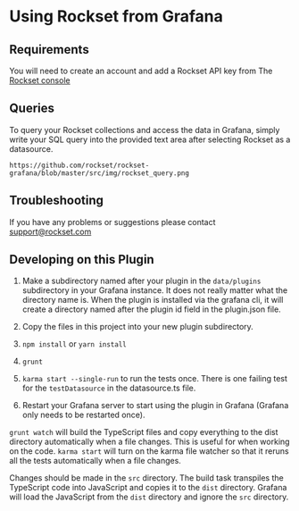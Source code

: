 # Using Rockset from Grafana

## Requirements

You will need to create an account and add a Rockset API key from The [Rockset console](`https://console.rockset.com/apikeys#`)

## Queries

To query your Rockset collections and access the data in Grafana, simply write your SQL query into the provided
text area after selecting Rockset as a datasource.

`https://github.com/rockset/rockset-grafana/blob/master/src/img/rockset_query.png`

## Troubleshooting

If you have any problems or suggestions please contact support@rockset.com

## Developing on this Plugin

1. Make a subdirectory named after your plugin in the `data/plugins` subdirectory in your Grafana instance. It does not really matter what the directory name is. When the plugin is installed via the grafana cli, it will create a directory named after the plugin id field in the plugin.json file.

1. Copy the files in this project into your new plugin subdirectory.
2. `npm install` or `yarn install`
3. `grunt`
4. `karma start --single-run` to run the tests once. There is one failing test for the `testDatasource` in the datasource.ts file.
5. Restart your Grafana server to start using the plugin in Grafana (Grafana only needs to be restarted once).

`grunt watch` will build the TypeScript files and copy everything to the dist directory automatically when a file changes. This is useful for when working on the code. `karma start` will turn on the karma file watcher so that it reruns all the tests automatically when a file changes.

Changes should be made in the `src` directory. The build task transpiles the TypeScript code into JavaScript and copies it to the `dist` directory. Grafana will load the JavaScript from the `dist` directory and ignore the `src` directory.
